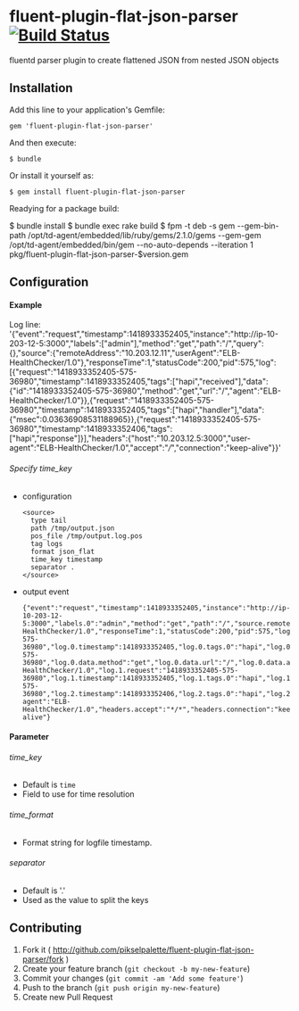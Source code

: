 # fluent-plugin-flat-json-parser [![Build Status](https://travis-ci.org/pikselpalette/fluent-plugin-flat-json-parser.png)](https://travis-ci.org/pikselpalette/fluent-plugin-flat-json-parser)

fluentd parser plugin to create flattened JSON from nested JSON objects

## Installation

Add this line to your application's Gemfile:

    gem 'fluent-plugin-flat-json-parser'

And then execute:

    $ bundle

Or install it yourself as:

    $ gem install fluent-plugin-flat-json-parser

Readying for a package build:

   $ bundle install
   $ bundle exec rake build
   $ fpm -t deb -s gem --gem-bin-path /opt/td-agent/embedded/lib/ruby/gems/2.1.0/gems --gem-gem /opt/td-agent/embedded/bin/gem --no-auto-depends --iteration 1 pkg/fluent-plugin-flat-json-parser-$version.gem

## Configuration

#### Example

Log line: '{"event":"request","timestamp":1418933352405,"instance":"http://ip-10-203-12-5:3000","labels":["admin"],"method":"get","path":"/","query":{},"source":{"remoteAddress":"10.203.12.11","userAgent":"ELB-HealthChecker/1.0"},"responseTime":1,"statusCode":200,"pid":575,"log":[{"request":"1418933352405-575-36980","timestamp":1418933352405,"tags":["hapi","received"],"data":{"id":"1418933352405-575-36980","method":"get","url":"/","agent":"ELB-HealthChecker/1.0"}},{"request":"1418933352405-575-36980","timestamp":1418933352405,"tags":["hapi","handler"],"data":{"msec":0.03636908531188965}},{"request":"1418933352405-575-36980","timestamp":1418933352406,"tags":["hapi","response"]}],"headers":{"host":"10.203.12.5:3000","user-agent":"ELB-HealthChecker/1.0","accept":"*/*","connection":"keep-alive"}}'

###### Specify time_key

- configuration

  ```
  <source>
    type tail
    path /tmp/output.json
    pos_file /tmp/output.log.pos
    tag logs
    format json_flat
    time_key timestamp
    separator .
  </source>
  ```

- output event

  ```
  {"event":"request","timestamp":1418933352405,"instance":"http://ip-10-203-12-5:3000","labels.0":"admin","method":"get","path":"/","source.remoteAddress":"10.203.12.11","source.userAgent":"ELB-HealthChecker/1.0","responseTime":1,"statusCode":200,"pid":575,"log.0.request":"1418933352405-575-36980","log.0.timestamp":1418933352405,"log.0.tags.0":"hapi","log.0.tags.1":"received","log.0.data.id":"1418933352405-575-36980","log.0.data.method":"get","log.0.data.url":"/","log.0.data.agent":"ELB-HealthChecker/1.0","log.1.request":"1418933352405-575-36980","log.1.timestamp":1418933352405,"log.1.tags.0":"hapi","log.1.tags.1":"handler","log.1.data.msec":0.03636908531188965,"log.2.request":"1418933352405-575-36980","log.2.timestamp":1418933352406,"log.2.tags.0":"hapi","log.2.tags.1":"response","headers.host":"10.203.12.5:3000","headers.user-agent":"ELB-HealthChecker/1.0","headers.accept":"*/*","headers.connection":"keep-alive"}
  ```

#### Parameter

###### time_key
- Default is `time`
- Field to use for time resolution

###### time_format
- Format string for logfile timestamp.

###### separator
- Default is '.'
- Used as the value to split the keys

## Contributing

1. Fork it ( http://github.com/pikselpalette/fluent-plugin-flat-json-parser/fork )
2. Create your feature branch (`git checkout -b my-new-feature`)
3. Commit your changes (`git commit -am 'Add some feature'`)
4. Push to the branch (`git push origin my-new-feature`)
5. Create new Pull Request
